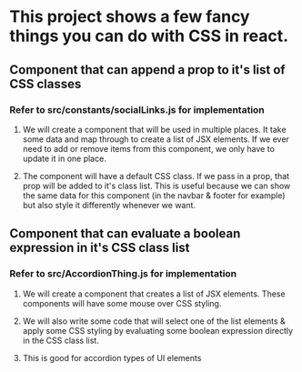 # This project shows a few fancy things you can do with CSS in react. 

## Component that can append a prop to it's list of CSS classes

### Refer to src/constants/socialLinks.js for implementation

1. We will create a component that will be used in multiple places. It take some data and map through to create a list of JSX elements. If we ever need to add or remove items from this component, we only have to update it in one place. 

2. The component will have a default CSS class. If we pass in a prop, that prop will be added to it's class list. This is useful because we can show the same data for this component (in the navbar & footer for example) but also style it differently whenever we want. 

## Component that can evaluate a boolean expression in it's CSS class list

### Refer to src/AccordionThing.js for implementation

1. We will create a component that creates a list of JSX elements. These components will have some mouse over CSS styling. 

2. We will also write some code that will select one of the list elements & apply some CSS styling by evaluating some boolean expression directly in the CSS class list. 

3. This is good for accordion types of UI elements